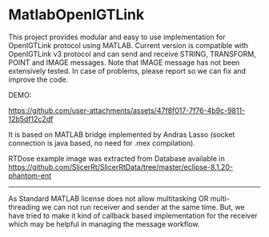 MatlabOpenIGTLink
=================
This project provides modular and easy to use implementation for OpenIGTLink protocol using MATLAB. 
Current version is compatible with OpenIGTLink v3 protocol and can send and receive STRING, TRANSFORM, POINT and IMAGE messages.
Note that IMAGE message has not been extensively tested. In case of problems, please report so we can fix and improve the code.

DEMO:

https://github.com/user-attachments/assets/47f8f017-7f76-4b9c-9811-12b5df12c2df




It is based on MATLAB bridge implemented by Andras Lasso (socket connection is java based, no need for .mex compilation).

RTDose example image was extracted from Database available in https://github.com/SlicerRt/SlicerRtData/tree/master/eclipse-8.1.20-phantom-ent

-----------------------------------------

As Standard MATLAB license does not allow multitasking OR multi-threading we can not run receiver and sender at the same time. But, we have tried to make it kind of callback based implementation for the receiver which may be helpful in managing the message workflow. 
